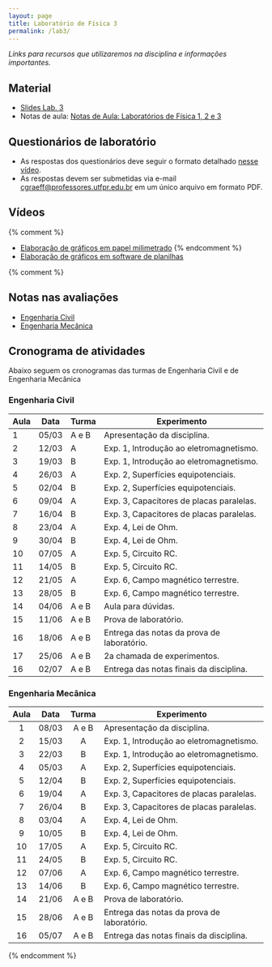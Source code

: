 ```yaml
---
layout: page
title: Laboratório de Física 3
permalink: /lab3/
---
```


*Links para recursos que utilizaremos na disciplina e informações importantes.*

## Material
- [Slides Lab. 3](https://github.com/cgraeff/cgraeff.github.io/raw/master/slideslab3.pdf)
- Notas de aula: [Notas de Aula: Laboratórios de Física 1, 2 e 3](https://github.com/cgraeff/NotasLab/raw/master/NotasLaboratorio.pdf)

## Questionários de laboratório
- As respostas dos questionários deve seguir o formato detalhado [nesse vídeo](https://www.youtube.com/watch?v=BIVszojx9B4).
- As respostas devem ser submetidas via e-mail [cgraeff@professores.utfpr.edu.br](mailto:cgraeff@professores.utfpr.edu.br) em um único arquivo em formato PDF.

## Vídeos
{% comment %}
- [Elaboração de gráficos em papel milimetrado](https://www.youtube.com/watch?v=YqKnV53UBDs&list=PLOaZLpYR0EZ5gLuFOneNgXdDREAapj-3V&index=5&t=2s)
{% endcomment %}
- [Elaboração de gráficos em software de planilhas](https://www.youtube.com/watch?v=x2kVREJWKGc&list=PLOaZLpYR0EZ5gLuFOneNgXdDREAapj-3V&index=6&t=2s)

{% comment %}
## Notas nas avaliações
- [Engenharia Civil](https://docs.google.com/spreadsheets/d/1jSljSxtMIdXV2PUtUWjJe6P7LCwAjXSAK0-N2nVGVaU/edit?usp=sharing)
- [Engenharia Mecânica](https://docs.google.com/spreadsheets/d/1-M2lEaOICcVvf9iWYJBk_BC3WpW5IhjEdhFIJxve24w/edit?usp=sharing)

## Cronograma de atividades
Abaixo seguem os cronogramas das turmas de Engenharia Civil e de Engenharia Mecânica

### Engenharia Civil
| Aula | Data  | Turma | Experimento |
| ---- | ----- | ----- | ----------- |
|   1  | 05/03 | A e B | Apresentação da disciplina. |
|   2  | 12/03 |   A   | Exp. 1, Introdução ao eletromagnetismo. |
|   3  | 19/03 |   B   | Exp. 1, Introdução ao eletromagnetismo. |
|   4  | 26/03 |   A   | Exp. 2, Superfícies equipotenciais. |
|   5  | 02/04 |   B   | Exp. 2, Superfícies equipotenciais. |
|   6  | 09/04 |   A   | Exp. 3, Capacitores de placas paralelas. |
|   7  | 16/04 |   B   | Exp. 3, Capacitores de placas paralelas. |
|   8  | 23/04 |   A   | Exp. 4, Lei de Ohm. |
|   9  | 30/04 |   B   | Exp. 4, Lei de Ohm. |
|  10  | 07/05 |   A   | Exp. 5, Circuito RC. |
|  11  | 14/05 |   B   | Exp. 5, Circuito RC. |
|  12  | 21/05 |   A   | Exp. 6, Campo magnético terrestre. |
|  13  | 28/05 |   B   | Exp. 6, Campo magnético terrestre. |
|  14  | 04/06 | A e B | Aula para dúvidas. |
|  15  | 11/06 | A e B | Prova de laboratório. |
|  16  | 18/06 | A e B | Entrega das notas da prova de laboratório. |
|  17  | 25/06 | A e B | 2a chamada de experimentos. |
|  16  | 02/07 | A e B | Entrega das notas finais da disciplina. |

### Engenharia Mecânica
| Aula | Data  | Turma | Experimento |
|:----:|:-----:|:-----:|-------------|
|   1  | 08/03 | A e B | Apresentação da disciplina. |
|   2  | 15/03 |   A   | Exp. 1, Introdução ao eletromagnetismo. |
|   3  | 22/03 |   B   | Exp. 1, Introdução ao eletromagnetismo. |
|   4  | 05/03 |   A   | Exp. 2, Superfícies equipotenciais. |
|   5  | 12/04 |   B   | Exp. 2, Superfícies equipotenciais. |
|   6  | 19/04 |   A   | Exp. 3, Capacitores de placas paralelas. |
|   7  | 26/04 |   B   | Exp. 3, Capacitores de placas paralelas. |
|   8  | 03/04 |   A   | Exp. 4, Lei de Ohm. |
|   9  | 10/05 |   B   | Exp. 4, Lei de Ohm. |
|  10  | 17/05 |   A   | Exp. 5, Circuito RC. |
|  11  | 24/05 |   B   | Exp. 5, Circuito RC. |
|  12  | 07/06 |   A   | Exp. 6, Campo magnético terrestre. |
|  13  | 14/06 |   B   | Exp. 6, Campo magnético terrestre. |
|  14  | 21/06 | A e B | Prova de laboratório. |
|  15  | 28/06 | A e B | Entrega das notas da prova de laboratório. |
|  16  | 05/07 | A e B | Entrega das notas finais da disciplina. |

{% endcomment %}
